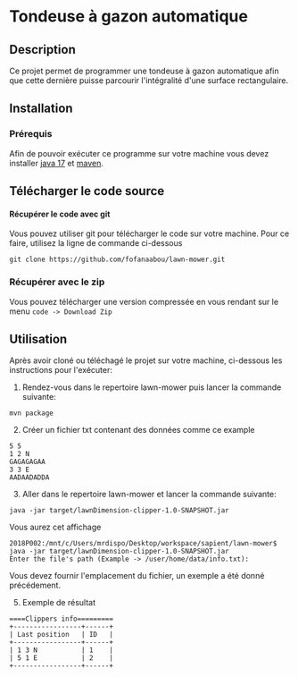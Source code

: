 # Tondeuse à gazon automatique
## Description
Ce projet permet de programmer une tondeuse à gazon automatique afin que cette dernière puisse parcourir l'intégralité
d'une surface rectangulaire.

## Installation
### Prérequis 
Afin de pouvoir exécuter ce programme sur votre machine vous devez installer [java 17](https://www.oracle.com/java/technologies/javase/jdk17-archive-downloads.html) 
et [maven](https://maven.apache.org/install.html).
## Télécharger le code source
#### Récupérer le code avec git
Vous pouvez utiliser git pour télécharger le code  sur votre machine. Pour ce faire, utilisez la ligne de commande ci-dessous
```shell
git clone https://github.com/fofanaabou/lawn-mower.git
```
### Récupérer avec le zip
Vous pouvez télécharger une version compressée  en vous rendant sur le menu `code -> Download Zip`

## Utilisation
Après avoir cloné ou téléchagé le projet sur votre machine, ci-dessous les instructions pour l'exécuter:

 1) Rendez-vous dans le repertoire lawn-mower puis lancer la commande suivante:
 ```shell
mvn package
```
2) Créer un fichier txt contenant des données comme ce example 
```text
5 5
1 2 N
GAGAGAGAA
3 3 E
AADAADADDA
```
3) Aller dans le repertoire lawn-mower et lancer la commande suivante:
```shell
java -jar target/lawnDimension-clipper-1.0-SNAPSHOT.jar
```
Vous aurez cet affichage
```shell
2018P002:/mnt/c/Users/mrdispo/Desktop/workspace/sapient/lawn-mower$ java -jar target/lawnDimension-clipper-1.0-SNAPSHOT.jar
Enter the file's path (Example -> /user/home/data/info.txt):
```
Vous devez fournir l'emplacement du fichier, un exemple a été donné précédement.

5) Exemple de résultat
```shell
====Clippers info=========
+-----------------+------+
| Last position   | ID   |
+-----------------+------+
| 1 3 N           | 1    |
| 5 1 E           | 2    |
+-----------------+------+
```